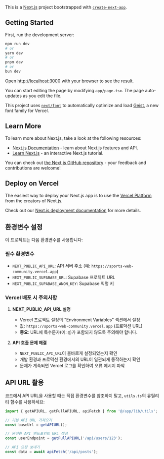 This is a [Next.js](https://nextjs.org) project bootstrapped with [`create-next-app`](https://nextjs.org/docs/app/api-reference/cli/create-next-app).

## Getting Started

First, run the development server:

```bash
npm run dev
# or
yarn dev
# or
pnpm dev
# or
bun dev
```

Open [http://localhost:3000](http://localhost:3000) with your browser to see the result.

You can start editing the page by modifying `app/page.tsx`. The page auto-updates as you edit the file.

This project uses [`next/font`](https://nextjs.org/docs/app/building-your-application/optimizing/fonts) to automatically optimize and load [Geist](https://vercel.com/font), a new font family for Vercel.

## Learn More

To learn more about Next.js, take a look at the following resources:

- [Next.js Documentation](https://nextjs.org/docs) - learn about Next.js features and API.
- [Learn Next.js](https://nextjs.org/learn) - an interactive Next.js tutorial.

You can check out [the Next.js GitHub repository](https://github.com/vercel/next.js) - your feedback and contributions are welcome!

## Deploy on Vercel

The easiest way to deploy your Next.js app is to use the [Vercel Platform](https://vercel.com/new?utm_medium=default-template&filter=next.js&utm_source=create-next-app&utm_campaign=create-next-app-readme) from the creators of Next.js.

Check out our [Next.js deployment documentation](https://nextjs.org/docs/app/building-your-application/deploying) for more details.

## 환경변수 설정

이 프로젝트는 다음 환경변수를 사용합니다:

### 필수 환경변수

- `NEXT_PUBLIC_API_URL`: API 서버 주소 (예: `https://sports-web-community.vercel.app`)
- `NEXT_PUBLIC_SUPABASE_URL`: Supabase 프로젝트 URL
- `NEXT_PUBLIC_SUPABASE_ANON_KEY`: Supabase 익명 키

### Vercel 배포 시 주의사항

1. **NEXT_PUBLIC_API_URL 설정**
   - Vercel 프로젝트 설정의 "Environment Variables" 섹션에서 설정
   - 값: `https://sports-web-community.vercel.app` (프로덕션 URL)
   - **중요**: URL에 특수문자(예: `@`)가 포함되지 않도록 주의해야 합니다.

2. **API 호출 문제 해결**
   - `NEXT_PUBLIC_API_URL`이 올바르게 설정되었는지 확인
   - 개발 환경과 프로덕션 환경에서의 URL이 일관되게 동작하는지 확인
   - 문제가 계속되면 Vercel 로그를 확인하여 오류 메시지 파악

## API URL 활용

코드에서 API URL을 사용할 때는 직접 환경변수를 참조하지 말고, `utils.ts`의 유틸리티 함수를 사용하세요:

```typescript
import { getAPIURL, getFullAPIURL, apiFetch } from '@/app/lib/utils';

// 기본 API URL 가져오기
const baseUrl = getAPIURL();

// 완전한 API 엔드포인트 URL 생성
const userEndpoint = getFullAPIURL('/api/users/123');

// API 요청 보내기
const data = await apiFetch('/api/posts');
```
